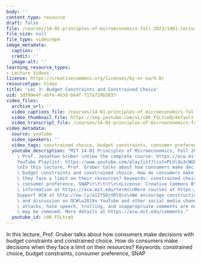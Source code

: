 ```yaml
---
body: ''
content_type: resource
draft: false
file: /courses/14-01-principles-of-microeconomics-fall-2023/1401-lecture03-2023sep13_360p_16_9.mp4
file_size: null
file_type: video/mp4
image_metadata:
  caption: ''
  credit: ''
  image-alt: ''
learning_resource_types:
- Lecture Videos
license: https://creativecommons.org/licenses/by-nc-sa/4.0/
resourcetype: Video
title: 'Lec 3: Budget Constraints and Constrained Choice'
uid: 1d599e4f-abfe-4b3d-b64f-f17a729b5037
video_files:
  archive_url: ''
  video_captions_file: /courses/14-01-principles-of-microeconomics-fall-2023/1njhKLz3mGyrDyuwDOModusR3qN08Oz_A_transcript.webvtt
  video_thumbnail_file: https://img.youtube.com/vi/c8K_FSLtceQ/default.jpg
  video_transcript_file: /courses/14-01-principles-of-microeconomics-fall-2023/1njhKLz3mGyrDyuwDOModusR3qN08Oz_A_transcript.pdf
video_metadata:
  source: youtube
  video_speakers: ''
  video_tags: constrained choice, budget constraints, consumer preference, SNAP
  youtube_description: "MIT 14.01 Principles of Microeconomics, Fall 2023 \nInstructor:\
    \ Prof. Jonathan Gruber \nView the complete course: https://ocw.mit.edu/14-01F23\n\
    YouTube Playlist: https://www.youtube.com/playlist?list=PLUl4u3cNGP60V7HxLYRaJMbFzP77bzEjb\n\
    \nIn this lecture, Prof. Gruber talks about how consumers make decisions with\
    \ budget constraints and constrained choice. How do consumers make decisions when\
    \ they face a limit on their resources? Keywords: constrained choice, budget constraints,\
    \ consumer preference, SNAP\t\t\t\t\n\nLicense: Creative Commons BY-NC-SA\nMore\
    \ information at https://ocw.mit.edu/terms\nMore courses at https://ocw.mit.edu\n\
    Support OCW at http://ow.ly/a1If50zVRlQ\n\nWe encourage constructive comments\
    \ and discussion on OCW\u2019s YouTube and other social media channels. Personal\
    \ attacks, hate speech, trolling, and inappropriate comments are not allowed and\
    \ may be removed. More details at https://ocw.mit.edu/comments."
  youtube_id: c8K_FSLtceQ
---
```

In this lecture, Prof. Gruber talks about how consumers make decisions with budget constraints and constrained choice. How do consumers make decisions when they face a limit on their resources? Keywords: constrained choice, budget constraints, consumer preference, SNAP